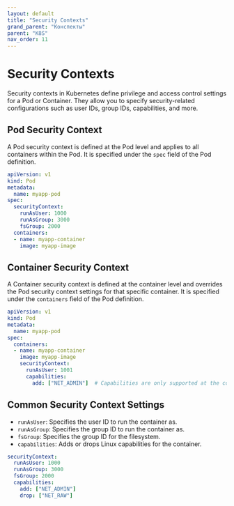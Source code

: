 ```yaml
---
layout: default
title: "Security Contexts"
grand_parent: "Конспекты"
parent: "K8S"
nav_order: 11
---
```


# Security Contexts

Security contexts in Kubernetes define privilege and access control settings for a Pod or Container. They allow you to specify security-related configurations such as user IDs, group IDs, capabilities, and more.

## Pod Security Context

A Pod security context is defined at the Pod level and applies to all containers within the Pod. It is specified under the `spec` field of the Pod definition.

```yaml
apiVersion: v1
kind: Pod
metadata:
  name: myapp-pod
spec:
  securityContext:
    runAsUser: 1000
    runAsGroup: 3000
    fsGroup: 2000
  containers:
  - name: myapp-container
    image: myapp-image
```

## Container Security Context

A Container security context is defined at the container level and overrides the Pod security context settings for that specific container. It is specified under the `containers` field of the Pod definition.

```yaml
apiVersion: v1
kind: Pod
metadata:
  name: myapp-pod
spec:
  containers:
  - name: myapp-container
    image: myapp-image
    securityContext:
      runAsUser: 1001
      capabilities:
        add: ["NET_ADMIN"]  # Capabilities are only supported at the container level and not at the Pod level
```

## Common Security Context Settings

- `runAsUser`: Specifies the user ID to run the container as.
- `runAsGroup`: Specifies the group ID to run the container as.
- `fsGroup`: Specifies the group ID for the filesystem.
- `capabilities`: Adds or drops Linux capabilities for the container.

```yaml
securityContext:
  runAsUser: 1000
  runAsGroup: 3000
  fsGroup: 2000
  capabilities:
    add: ["NET_ADMIN"]
    drop: ["NET_RAW"]
```
